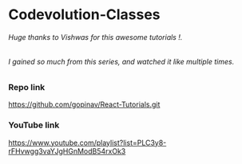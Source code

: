 # Codevolution-Classes
###### Huge thanks to Vishwas for this awesome tutorials !.
###### I gained so much from this series, and watched it like multiple times. 

### Repo link 
https://github.com/gopinav/React-Tutorials.git
### YouTube link
https://www.youtube.com/playlist?list=PLC3y8-rFHvwgg3vaYJgHGnModB54rxOk3



